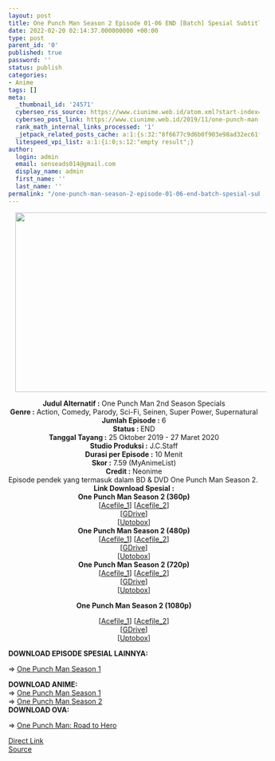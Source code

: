```yaml
---
layout: post
title: One Punch Man Season 2 Episode 01-06 END [Batch] Spesial Subtitle Indonesia
date: 2022-02-20 02:14:37.000000000 +00:00
type: post
parent_id: '0'
published: true
password: ''
status: publish
categories:
- Anime
tags: []
meta:
  _thumbnail_id: '24571'
  cyberseo_rss_source: https://www.ciunime.web.id/atom.xml?start-index=1
  cyberseo_post_link: https://www.ciunime.web.id/2019/11/one-punch-man-season-2-spesial-episode.html
  rank_math_internal_links_processed: '1'
  _jetpack_related_posts_cache: a:1:{s:32:"8f6677c9d6b0f903e98ad32ec61f8deb";a:2:{s:7:"expires";i:1657820280;s:7:"payload";a:3:{i:0;a:1:{s:2:"id";i:27236;}i:1;a:1:{s:2:"id";i:27122;}i:2;a:1:{s:2:"id";i:27073;}}}}
  litespeed_vpi_list: a:1:{i:0;s:12:"empty result";}
author:
  login: admin
  email: senseads014@gmail.com
  display_name: admin
  first_name: ''
  last_name: ''
permalink: "/one-punch-man-season-2-episode-01-06-end-batch-spesial-subtitle-indonesia/"
---
```

<div class="separator" style="clear: both; text-align: center;"><a href="https://1.bp.blogspot.com/-16I6RNN4MMg/XcRJcj0tJeI/AAAAAAAAdkU/ed-3sz2LxnsKsTP7jD8ExWXkrHf1RBo2wCLcBGAsYHQ/s1600/One%2BPunch%2BMan%2BSeason%2B2%2BSpesial.jpg" style="margin-left: 1em; margin-right: 1em;"><img border="0" data-original-height="720" data-original-width="1280" height="360" src="{{ site.baseurl }}/assets/2022/02/One%2BPunch%2BMan%2BSeason%2B2%2BSpesial.jpg" width="640" /></a></div>
<p>
<div style="text-align: center;"><b>Judul</b><b><b>&nbsp;Alternatif</b>&nbsp;:</b>&nbsp;One Punch Man 2nd Season Specials</div>
<div style="text-align: center;"><b>Genre :</b>&nbsp;Action, Comedy, Parody, Sci-Fi, Seinen, Super Power, Supernatural</div>
<div style="text-align: center;"><b>Jumlah Episode :</b>&nbsp;6<br /><b>Status :&nbsp;</b>END<br /><b>Tanggal Tayang :</b>&nbsp;25 Oktober 2019 - 27 Maret 2020<br /><b>Studio Produksi :</b>&nbsp;J.C.Staff<br /><b>Durasi per Episode :</b>&nbsp;10 Menit</div>
<div style="text-align: center;"><b>Skor :</b>&nbsp;7.59 (MyAnimeList)<br /><b>Credit :</b>&nbsp;Neonime</div>
<div style="text-align: center;"></div>
<div style="text-align: justify;">Episode pendek yang termasuk dalam BD &amp; DVD One Punch Man Season 2.</div>
<div style="text-align: justify;"></div>
<div style="text-align: justify;"></div>
<div style="text-align: center;"><b>Link Download&nbsp;Spesial&nbsp;:</b></div>
<div style="text-align: center;">
<div>
<div><b>One Punch Man Season 2&nbsp;(360p)</b></div>
</div>
<div>[<a href="https://acefile.co/f/68064599/koenime-opm-s2-sp-360p-rar" target="_blank" rel="noopener">Acefile_1</a>] [<a href="https://acefile.co/f/68064612/koenime-opm-s2-sp-360p-rar" target="_blank" rel="noopener">Acefile_2</a>]</div>
<div>[<a href="https://drive.google.com/uc?export=download&amp;id=1WFLYf1uQIp3lVX8jV9mMGFniLMJaqTA0" target="_blank" rel="noopener">GDrive</a>]</div>
<div>[<a href="https://uptobox.com/4k7huxqv6d76" target="_blank" rel="noopener">Uptobox</a>]</div>
<div></div>
<div><b>One Punch Man Season 2&nbsp;(480p)</b>
<div>[<a href="https://acefile.co/f/68064606/koenime-opm-s2-sp-480p-rar" target="_blank" rel="noopener">Acefile_1</a>] [<a href="https://acefile.co/f/68064616/koenime-opm-s2-sp-480p-rar" target="_blank" rel="noopener">Acefile_2</a>]</div>
<div>[<a href="https://drive.google.com/uc?export=download&amp;id=1gp01aSRTAFnJLNn67pibX54aBbCSl4UZ" target="_blank" rel="noopener">GDrive</a>]</div>
<div>[<a href="https://uptobox.com/0go9tsfjms2c" target="_blank" rel="noopener">Uptobox</a>]</div>
</div>
<div></div>
<div><b>One Punch Man Season 2&nbsp;(720p)</b>
<div>[<a href="https://acefile.co/f/68064613/koenime-opm-s2-sp-720p-rar" target="_blank" rel="noopener">Acefile_1</a>] [<a href="https://acefile.co/f/68064616/koenime-opm-s2-sp-480p-rar" target="_blank" rel="noopener">Acefile_2</a>]</div>
<div>[<a href="https://drive.google.com/uc?export=download&amp;id=190a0-gB7lMokcbn3fx5lPRwKUPEaZEQU" rel="nofollow">GDrive</a>]</div>
<div>[<a href="https://uptobox.com/w5u5dbivrro9" target="_blank" rel="noopener">Uptobox</a>]</div>
<p><b>One Punch Man Season 2 (1080p)</b>
<div>[<a href="https://acefile.co/f/68064617/koenime-opm-s2-sp-1080p-rar" target="_blank" rel="noopener">Acefile_1</a>] [<a href="https://acefile.co/f/68064628/koenime-opm-s2-sp-1080p-rar" target="_blank" rel="noopener">Acefile_2</a>]</div>
<div>[<a href="https://drive.google.com/uc?export=download&amp;id=13m4AQXrXOBoON7zLWHSljjB1CNjyrwzx" target="_blank" rel="noopener">GDrive</a>]</div>
<div>[<a href="https://uptobox.com/lc2k1qc5eou1" target="_blank" rel="noopener">Uptobox</a>]</div>
</div>
<div style="text-align: center;">
<div style="text-align: center;">
<div style="text-align: center;">
<div style="text-align: center;">
<div style="text-align: center;"></div>
</div>
</div>
</div>
<div style="text-align: left;">
<p><b>DOWNLOAD EPISODE SPESIAL&nbsp;</b><b style="text-align: justify;">LAINNYA</b><b>:</b></p>
<p>=&gt;&nbsp;<a href="https://www.ciunime.web.id/2019/07/one-punch-man-episode-01-06-end-batch.html" target="_blank" rel="noopener">One Punch Man&nbsp;Season 1</a></p>
<div style="text-align: justify;">
<div style="text-align: justify;"><b>DOWNLOAD ANIME</b><b>:</b></div>
<div style="text-align: justify;">=&gt;&nbsp;<a href="https://www.ciunime.web.id/2018/09/one-punch-man-season-1-episode-01-12.html" target="_blank" rel="noopener">One Punch Man Season 1</a><br />=&gt;&nbsp;<a href="https://www.ciunime.web.id/2019/07/one-punch-man-season-2-episode-01-12.html" target="_blank" rel="noopener">One Punch Man Season 2</a></div>
<div style="text-align: justify;"><b>DOWNLOAD OVA</b><b>:</b></p>
<p>=&gt;&nbsp;<a href="https://www.ciunime.web.id/2019/07/one-punch-man-road-to-hero-ova-subtitle.html" target="_blank" rel="noopener">One Punch Man: Road to Hero</a></p>
</div>
</div>
</div>
</div>
</div>
<link rel="stylesheet" href="https://cdnjs.cloudflare.com/ajax/libs/font-awesome/4.7.0/css/font-awesome.min.css" />
<div class="divbtn"> <a href="https://handymansurrender.com/fihup8buzv?key=94550f7ce39444073321dde3b8782f97" class="btn"><i class="fa fa-download"></i> Direct Link</a> <br /><a href="https://www.ciunime.web.id/2019/11/one-punch-man-season-2-spesial-episode.html">Source</a> </div>
